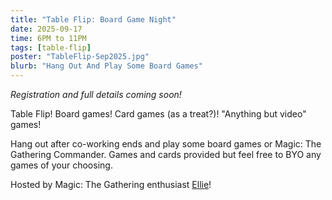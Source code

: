 ```yaml
---
title: "Table Flip: Board Game Night"
date: 2025-09-17
time: 6PM to 11PM
tags: [table-flip]
poster: "TableFlip-Sep2025.jpg"
blurb: "Hang Out And Play Some Board Games"
---
```


*Registration and full details coming soon!*

Table Flip! Board games! Card games (as a treat?)! "Anything but video" games!

Hang out after co-working ends and play some board games or Magic: The Gathering Commander. Games and cards provided but feel free to BYO any games of your choosing.

Hosted by Magic: The Gathering enthusiast [Ellie](https://bsky.app/profile/toestee.itch.io)!